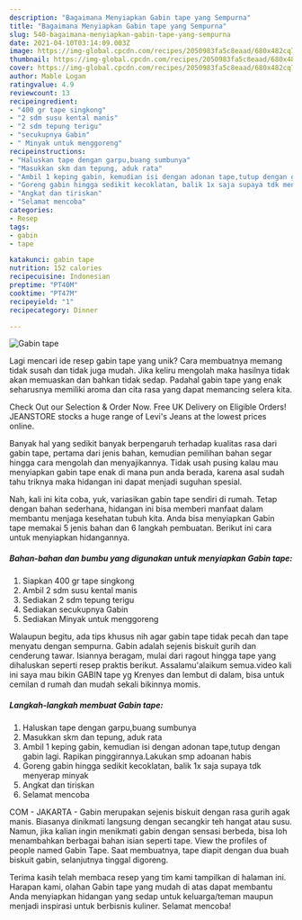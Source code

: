 ```yaml
---
description: "Bagaimana Menyiapkan Gabin tape yang Sempurna"
title: "Bagaimana Menyiapkan Gabin tape yang Sempurna"
slug: 540-bagaimana-menyiapkan-gabin-tape-yang-sempurna
date: 2021-04-10T03:14:09.003Z
image: https://img-global.cpcdn.com/recipes/2050983fa5c8eaad/680x482cq70/gabin-tape-foto-resep-utama.jpg
thumbnail: https://img-global.cpcdn.com/recipes/2050983fa5c8eaad/680x482cq70/gabin-tape-foto-resep-utama.jpg
cover: https://img-global.cpcdn.com/recipes/2050983fa5c8eaad/680x482cq70/gabin-tape-foto-resep-utama.jpg
author: Mable Logan
ratingvalue: 4.9
reviewcount: 13
recipeingredient:
- "400 gr tape singkong"
- "2 sdm susu kental manis"
- "2 sdm tepung terigu"
- "secukupnya Gabin"
- " Minyak untuk menggoreng"
recipeinstructions:
- "Haluskan tape dengan garpu,buang sumbunya"
- "Masukkan skm dan tepung, aduk rata"
- "Ambil 1 keping gabin, kemudian isi dengan adonan tape,tutup dengan gabin lagi. Rapikan pinggirannya.Lakukan smp adoanan habis"
- "Goreng gabin hingga sedikit kecoklatan, balik 1x saja supaya tdk menyerap minyak"
- "Angkat dan tiriskan"
- "Selamat mencoba"
categories:
- Resep
tags:
- gabin
- tape

katakunci: gabin tape 
nutrition: 152 calories
recipecuisine: Indonesian
preptime: "PT40M"
cooktime: "PT47M"
recipeyield: "1"
recipecategory: Dinner

---
```



![Gabin tape](https://img-global.cpcdn.com/recipes/2050983fa5c8eaad/680x482cq70/gabin-tape-foto-resep-utama.jpg)

Lagi mencari ide resep gabin tape yang unik? Cara membuatnya memang tidak susah dan tidak juga mudah. Jika keliru mengolah maka hasilnya tidak akan memuaskan dan bahkan tidak sedap. Padahal gabin tape yang enak seharusnya memiliki aroma dan cita rasa yang dapat memancing selera kita.

Check Out our Selection &amp; Order Now. Free UK Delivery on Eligible Orders! JEANSTORE stocks a huge range of Levi&#39;s Jeans at the lowest prices online.

Banyak hal yang sedikit banyak berpengaruh terhadap kualitas rasa dari gabin tape, pertama dari jenis bahan, kemudian pemilihan bahan segar hingga cara mengolah dan menyajikannya. Tidak usah pusing kalau mau menyiapkan gabin tape enak di mana pun anda berada, karena asal sudah tahu triknya maka hidangan ini dapat menjadi suguhan spesial.


Nah, kali ini kita coba, yuk, variasikan gabin tape sendiri di rumah. Tetap dengan bahan sederhana, hidangan ini bisa memberi manfaat dalam membantu menjaga kesehatan tubuh kita. Anda bisa menyiapkan Gabin tape memakai 5 jenis bahan dan 6 langkah pembuatan. Berikut ini cara untuk menyiapkan hidangannya.

<!--inarticleads1-->

##### Bahan-bahan dan bumbu yang digunakan untuk menyiapkan Gabin tape:

1. Siapkan 400 gr tape singkong
1. Ambil 2 sdm susu kental manis
1. Sediakan 2 sdm tepung terigu
1. Sediakan secukupnya Gabin
1. Sediakan  Minyak untuk menggoreng


Walaupun begitu, ada tips khusus nih agar gabin tape tidak pecah dan tape menyatu dengan sempurna. Gabin adalah sejenis biskuit gurih dan cenderung tawar. Isiannya beragam, mulai dari ragout hingga tape yang dihaluskan seperti resep praktis berikut. Assalamu&#39;alaikum semua.video kali ini saya mau bikin GABIN tape yg Krenyes dan lembut di dalam, bisa untuk cemilan d rumah dan mudah sekali bikinnya momis. 

<!--inarticleads2-->

##### Langkah-langkah membuat Gabin tape:

1. Haluskan tape dengan garpu,buang sumbunya
1. Masukkan skm dan tepung, aduk rata
1. Ambil 1 keping gabin, kemudian isi dengan adonan tape,tutup dengan gabin lagi. Rapikan pinggirannya.Lakukan smp adoanan habis
1. Goreng gabin hingga sedikit kecoklatan, balik 1x saja supaya tdk menyerap minyak
1. Angkat dan tiriskan
1. Selamat mencoba


COM - JAKARTA - Gabin merupakan sejenis biskuit dengan rasa gurih agak manis. Biasanya dinikmati langsung dengan secangkir teh hangat atau susu. Namun, jika kalian ingin menikmati gabin dengan sensasi berbeda, bisa loh menambahkan berbagai bahan isian seperti tape. View the profiles of people named Gabin Tape. Saat membuatnya, tape diapit dengan dua buah biskuit gabin, selanjutnya tinggal digoreng. 

Terima kasih telah membaca resep yang tim kami tampilkan di halaman ini. Harapan kami, olahan Gabin tape yang mudah di atas dapat membantu Anda menyiapkan hidangan yang sedap untuk keluarga/teman maupun menjadi inspirasi untuk berbisnis kuliner. Selamat mencoba!
